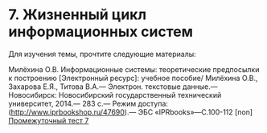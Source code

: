 # 7. Жизненный цикл информационных систем
Для изучения темы, прочтите следующие материалы:

Милёхина О.В. Информационные системы: теоретические предпосылки к построению [Электронный ресурс]: учебное пособие/ Милёхина О.В., Захарова Е.Я., Титова В.А.— Электрон. текстовые данные.— Новосибирск: Новосибирский государственный технический университет, 2014.— 283 c.— Режим доступа: (http://www.iprbookshop.ru/47690).— ЭБС «IPRbooks»—С.100-112 [non]
 [Промежуточный тест 7](https://edu.rosdistant.ru/mod/quiz/view.php?id=13395)